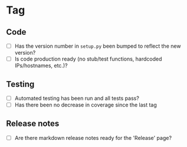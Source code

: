 # Tag

## Code

- [ ] Has the version number in `setup.py` been bumped to reflect the new version?
- [ ] Is code production ready  (no stub/test functions, hardcoded IPs/hostnames, etc.)?

## Testing

- [ ] Automated testing has been run and all tests pass?
- [ ] Has there been no decrease in coverage since the last tag

## Release notes

- [ ] Are there markdown release notes ready for the 'Release' page?


